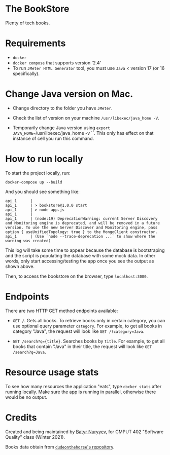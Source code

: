 # The BookStore

Plenty of tech books.

# Requirements

- `docker`
- `docker compose` that supports version '2.4'
- To run `JMeter HTML Generator` tool, you must use `Java` < version 17 (or 16 specifically).

# Change Java version on Mac.

- Change directory to the folder you have `JMeter`.

- Check the list of version on your machine `/usr/libexec/java_home -V`.

- Temporarily change Java version using `export JAVA_HOME=`/usr/libexec/java_home -v <version>``. This only has effect on that instance of cell you run this command.
# How to run locally

To start the project locally, run:

```
docker-compose up --build
```

And you should see something like:

```
api_1      | 
api_1      | > bookstore@1.0.0 start
api_1      | > node app.js
api_1      | 
api_1      | (node:19) DeprecationWarning: current Server Discovery and Monitoring engine is deprecated, and will be removed in a future version. To use the new Server Discover and Monitoring engine, pass option { useUnifiedTopology: true } to the MongoClient constructor.
api_1      | (Use `node --trace-deprecation ...` to show where the warning was created)
```

This log will take some time to appear because the database is bootstraping and
the script is populating the database with some mock data. In other words, only
start accessing/testing the app once you see the output as shown above.

Then, to access the bookstore on the browser, type `localhost:3000`.

# Endpoints

There are two HTTP GET method endpoints available:

- `GET /`. Gets all books. To retrieve books only in certain category, you can
  use optional query parameter `category`. For example, to get all books in
  category "Java", the request will look like `GET /?category=Java`.

- `GET /search?q={title}`. Searches books by `title`. For example, to get all books
  that contain "Java" in their title, the request will look like `GET
  /search?q=Java`.

# Resource usage stats

To see how many resources the application "eats", type `docker stats`
after running locally. Make sure the app is running in parallel,
otherwise there would be no output.

# Credits

Created and being maintained by [Batyr Nuryyev](https://github.com/oneturkmen), for
CMPUT 402 "Software Quality" class (Winter 2021).

Books data obtain from [`dudeonthehorse`'s repository](https://github.com/dudeonthehorse/datasets).
